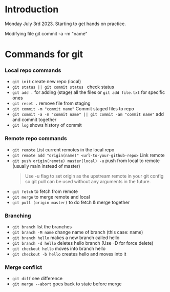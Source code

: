 # Introduction

Monday July 3rd 2023. Starting to get hands on practice.

Modifying file
git commit -a -m "name"

# Commands for git

### Local repo commands

- `git init` create new repo (local)
- `git status || git commit status ` check status
- `git add .` for adding (stage) all the files or `git add file.txt` for specific ones
- `git reset .` remove file from staging
- `git commit -m "commit name"` Commit staged files to repo
- `git commit -a -m "commit name" || git commit -am "commit name"` add and commit together
- `git log` shows history of commit

### Remote repo commands

- `git remote` List current remotes in the local repo
- `git remote add "origin(name)" <url-to-your-github-repo>` Link remote
- `git push origin(remote) master(local) -u` push from local to remote (usually main instead of master)
  > Use -u flag to set origin as the upstream remote in your git config so git pull can be used without any arguments in the future.
- `git fetch` to fetch from remote
- `git merge` to merge remote and local
- `git pull (origin master)` to do fetch & merge together

### Branching

- `git branch` list the branches
- `git branch -M name` change name of branch (this case: name)
- `git branch hello` makes a new branch called hello
- `git branch -d hello` deletes hello branch (Use -D for force delete)
- `git checkout hello` moves into branch hello
- `git checkout -b hello` creates hello and moves into it

### Merge conflict

- `git diff` see difference
- `git merge --abort` goes back to state before merge
